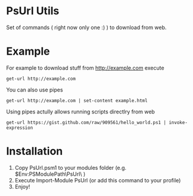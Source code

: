 PsUrl Utils
=============

Set of commands ( right now only one :) ) to download from web.


Example
=======

For example to download stuff from http://example.com execute

    get-url http://example.com

You can also use pipes

    get-url http://example.com | set-content example.html
    
Using pipes actully allows running scripts directlry from web

    get-url https://gist.github.com/raw/909561/hello_world.ps1 | invoke-expression


Installation
============

1. Copy PsUrl.psm1 to your modules folder (e.g. $Env:PSModulePath\PsUrl\ )
2. Execute Import-Module PsUrl (or add this command to your profile)
3. Enjoy!